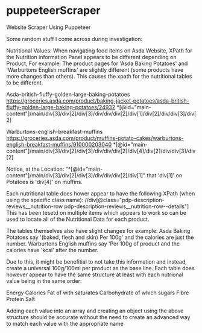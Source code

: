 # puppeteerScraper
 Website Scraper Using Puppeteer

Some random stuff I come across during investigation:

Nutritional Values:
When navigating food items on Asda Website,
XPath for the Nutrition information Panel appears to be different depending on Product, For example:
The product pages for 'Asda Baking Potatoes' and 'Warburtons English muffins' are slightly different (some products have more changes than others).
This causes the xpath for the nutritional tables to be different.

Asda-british-fluffy-golden-large-baking-potatoes
https://groceries.asda.com/product/baking-jacket-potatoes/asda-british-fluffy-golden-large-baking-potatoes/24932
*[@id="main-content"]/main/div[3]/div[2]/div[3]/div/div/div[2]/div[1]/div[2]/div/div[3]/div[2]

Warburtons-english-breakfast-muffins
https://groceries.asda.com/product/muffins-potato-cakes/warburtons-english-breakfast-muffins/910000203040
*[@id="main-content"]/main/div[3]/div[2]/div[3]/div/div/div[2]/div[4]/div[2]/div/div[3]/div[2]

Notice, at the Location: "*[@id="main-content"]/main/div[3]/div[2]/div[3]/div/div/div[2]/div[1]" that 'div[1]' on Potatoes is 'div[4]' on muffins.

Each nutritional table does hower appear to have the following XPath (when using the specific class name):
//div[@class="pdp-description-reviews__nutrition-row pdp-description-reviews__nutrition-row--details"]
This has been tesetd on multiple items which appears to work so can be used to locate all of the Nutritional Data for each product.

The tables themselves also have slight changes for example:
Asda Baking Potatoes say '(baked, flesh and skin) Per 100g' and the calories are just the number.
Warburtons English muffins say 'Per 100g of product and the calories have 'kcal' after the number.

Due to this, it might be benefitial to not take this information and instead, create a universal 100g/100ml per product as the base line.
Each table does however appear to have the same structure at least with each nutrional value being in the same order:

Energy
Calories
Fat
of with saturates
Carbohydrate
of which sugars
Fibre
Protein
Salt

Adding each value into an array and creating an object using the above structure should be accurate without the need to create an advanced way to match each value with the appropriate name
